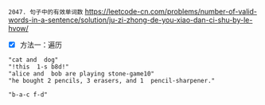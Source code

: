
`2047. 句子中的有效单词数` https://leetcode-cn.com/problems/number-of-valid-words-in-a-sentence/solution/ju-zi-zhong-de-you-xiao-dan-ci-shu-by-le-hvow/
- [x] 方法一：遍历

```
"cat and  dog"
"!this  1-s b8d!"
"alice and  bob are playing stone-game10"
"he bought 2 pencils, 3 erasers, and 1  pencil-sharpener."

"b-a-c f-d"
```
